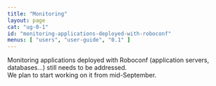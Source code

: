 ```yaml
---
title: "Monitoring"
layout: page
cat: "ug-0-1"
id: "monitoring-applications-deployed-with-roboconf"
menus: [ "users", "user-guide", "0.1" ]
---
```


Monitoring applications deployed with Roboconf (application servers, databases...) still needs to be addressed.  
We plan to start working on it from mid-September.
